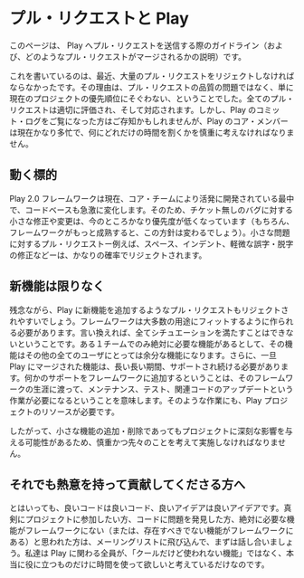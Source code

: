 <!-- translated -->
<!--
# Pull requests, and Play!

Here are some guidelines for submitting pull requests to the Play project (and why your request might not be accepted).

The reason we've written it is that we've had to reject a bunch of requests recently - not because they're not good - just because they don't match our current project priorities. Each request needs to be assessed and managed appropriately, and if you look at the commit logs you'll see we're stupidly busy at the moment and need to make some tough decisions on where our time goes. 
-->
# プル・リクエストと Play

このページは、 Play へプル・リクエストを送信する際のガイドライン（および、どのようなプル・リクエストがマージされるかの説明）です。

これを書いているのは、最近、大量のプル・リクエストをリジェクトしなければならなかったです。その理由は、プル・リクエストの品質の問題ではなく、単に現在のプロジェクトの優先順位にそぐわない、ということでした。全てのプル・リクエストは適切に評価され、そして対応されます。しかし、Play のコミット・ログをご覧になった方はご存知かもしれませんが、Play のコア・メンバーは現在かなり多忙で、何にどれだけの時間を割くかを慎重に考えなければなりません。

<!--
## A moving target

The Play2.0 framework is under heavy active development by the core team, and the codebase is changing rapidly. Small fixes and changes for bugs without tickets are a very low priority at the moment (though this will obviously change once the framework become more mature). Pull requests for minor issues - especially for things like cleaning whitespace, indenting, or fixing minor typographical issues will most likely be rejected.
-->
## 動く標的

Play 2.0 フレームワークは現在、コア・チームにより活発に開発されている最中で、コードベースも急激に変化します。そのため、チケット無しのバグに対する小さな修正や変更は、今のところかなり優先度が低くなっています（もちろん、フレームワークがもっと成熟すると、この方針は変わるでしょう）。小さな問題に対するプル・リクエストー例えば、スペース、インデント、軽微な誤字・脱字の修正などーは、かなりの確率でリジェクトされます。

<!--
## Features are forever 

Unfortunately, pull requests that add new features to Play are also likely to be rejected. A framework needs to fit the majority of cases, and can never cater for every situation: features that are absolutely essential to one team, will be redundant bloat to another. Additionally, any code that is merged into Play needs to be supported for a long long time. Adding support for something means maintaining, testing, and updating the related code throughout the framework's life - which requires resources from other parts of the project.

Any decision to add or remove even a minor feature has serious consequences and has to be considered carefully and thoroughly.
-->
## 新機能は限りなく

残念ながら、Play に新機能を追加するようなプル・リクエストもリジェクトされやすいでしょう。フレームワークは大多数の用途にフィットするように作られる必要があります。言い換えれば、全てシチュエーションを満たすことはできないということです。ある１チームでのみ絶対に必要な機能があるとして、その機能はその他の全てのユーザにとっては余分な機能になります。さらに、一旦 Play にマージされた機能は、長い長い期間、サポートされ続ける必要があります。何かのサポートをフレームワークに追加するということは、そのフレームワークの生涯に渡って、メンテナンス、テスト、関連コードのアップデートという作業が必要になるということを意味します。そのような作業にも、Play プロジェクトのリソースが必要です。

したがって、小さな機能の追加・削除であってもプロジェクトに深刻な影響を与える可能性があるため、慎重かつ先々のことを考えて実施しなければなりません。

<!--
## If you're keen to contribute

But good code is good code, and good ideas are good ideas. If you're serious about getting involved, you spot problems with code, or have a feature that you really think is missing (or shouldn't be present) then jump on the mailing lists and discuss it. We just don't want anyone to waste time creating some cool stuff that we can't use.
-->
## それでも熱意を持って貢献してくださる方へ

とはいっても、良いコードは良いコード、良いアイデアは良いアイデアです。真剣にプロジェクトに参加したい方、コードに問題を発見した方、絶対に必要な機能がフレームワークにない（または、存在すべきでない機能がフレームワークにある）と思われた方は、メーリングリストに飛び込んで、まずは話し合いましょう。私達は Play に関わる全員が、「クールだけど使われない機能」ではなく、本当に役に立つものだけに時間を使って欲しいと考えているだけなのです。
